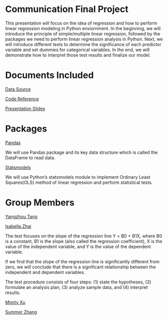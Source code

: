 Communication Final Project
=======
This presentation will focus on the idea of regression and how to perform linear regression modeling in Python enviornment. In the beginning, we will introduce the principle of simple/multiple linear regression, followed by the packages we need to perform linear regression analysis in Python. Next, we will introduce different tests to determine the significance of each predictor variable and set dummies for categorical variables. In the end, we will demonstrate how to interpret those test results and finalize our model.

# Documents Included
[Data Source](https://github.com/summerzhang423/communication/blob/main/KelleyBlueBookData.csv)

[Code Reference](https://github.com/summerzhang423/communication/blob/main/communication_code.ipynb)

[Presentation Slides](https://github.com/summerzhang423/communication/blob/main/Communication%20Final.pdf) 


Packages
=======
[Pandas](https://pandas.pydata.org/about/) 

We will use Pandas package and its key data structure which is called the DataFrame to read data.

[Statsmodels](https://www.statsmodels.org/stable/index.html)

We will use Python’s statsmodels module to implement Ordinary Least Squares(OLS) method of linear regression and perform statistical tests.

Group Members
=======
[Yangzhou Tang](https://github.com/yangzhoutang)

[Isabella Zhai](https://github.com/isabellazhai)

The test focuses on the slope of the regression line Y = Β0 + Β1X, where Β0 is a constant, Β1 is the slope (also called the regression coefficient), X is the value of the independent variable, and Y is the value of the dependent variable.

If we find that the slope of the regression line is significantly different from zero, we will conclude that there is a significant relationship between the independent and dependent variables.

The test procedure consists of four steps: (1) state the hypotheses, (2) formulate an analysis plan, (3) analyze sample data, and (4) interpret results.

[Monty Xu](https://github.com/montyhsu)

[Summer Zhang](https://github.com/summerzhang423)
